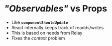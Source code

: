 # <em class="highlight">"Observables"</em> vs Props

* Like **`componentShouldUpdate`**
* React internally keeps track of readds/writes
* This is based on needs from Relay
* Fixes the _context_ problem
